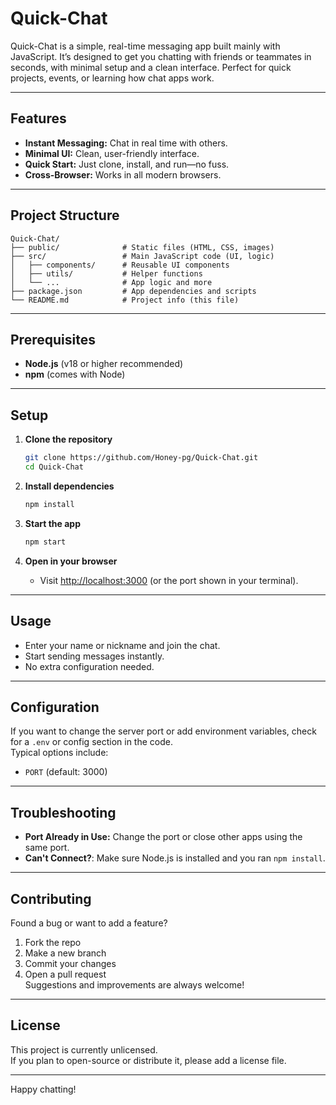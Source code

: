 # Quick-Chat

Quick-Chat is a simple, real-time messaging app built mainly with JavaScript. It’s designed to get you chatting with friends or teammates in seconds, with minimal setup and a clean interface. Perfect for quick projects, events, or learning how chat apps work.

---

## Features

- **Instant Messaging:** Chat in real time with others.
- **Minimal UI:** Clean, user-friendly interface.
- **Quick Start:** Just clone, install, and run—no fuss.
- **Cross-Browser:** Works in all modern browsers.

---

## Project Structure

```text
Quick-Chat/
├── public/              # Static files (HTML, CSS, images)
├── src/                 # Main JavaScript code (UI, logic)
│   ├── components/      # Reusable UI components
│   ├── utils/           # Helper functions
│   └── ...              # App logic and more
├── package.json         # App dependencies and scripts
└── README.md            # Project info (this file)
```

---

## Prerequisites

- **Node.js** (v18 or higher recommended)
- **npm** (comes with Node)

---

## Setup

1. **Clone the repository**
    ```bash
    git clone https://github.com/Honey-pg/Quick-Chat.git
    cd Quick-Chat
    ```

2. **Install dependencies**
    ```bash
    npm install
    ```

3. **Start the app**
    ```bash
    npm start
    ```

4. **Open in your browser**
    - Visit [http://localhost:3000](http://localhost:3000) (or the port shown in your terminal).

---

## Usage

- Enter your name or nickname and join the chat.
- Start sending messages instantly.
- No extra configuration needed.

---

## Configuration

If you want to change the server port or add environment variables, check for a `.env` or config section in the code.  
Typical options include:
- `PORT` (default: 3000)

---

## Troubleshooting

- **Port Already in Use:** Change the port or close other apps using the same port.
- **Can't Connect?**: Make sure Node.js is installed and you ran `npm install`.

---

## Contributing

Found a bug or want to add a feature?  
1. Fork the repo  
2. Make a new branch  
3. Commit your changes  
4. Open a pull request  
Suggestions and improvements are always welcome!

---

## License

This project is currently unlicensed.  
If you plan to open-source or distribute it, please add a license file.

---

Happy chatting!
